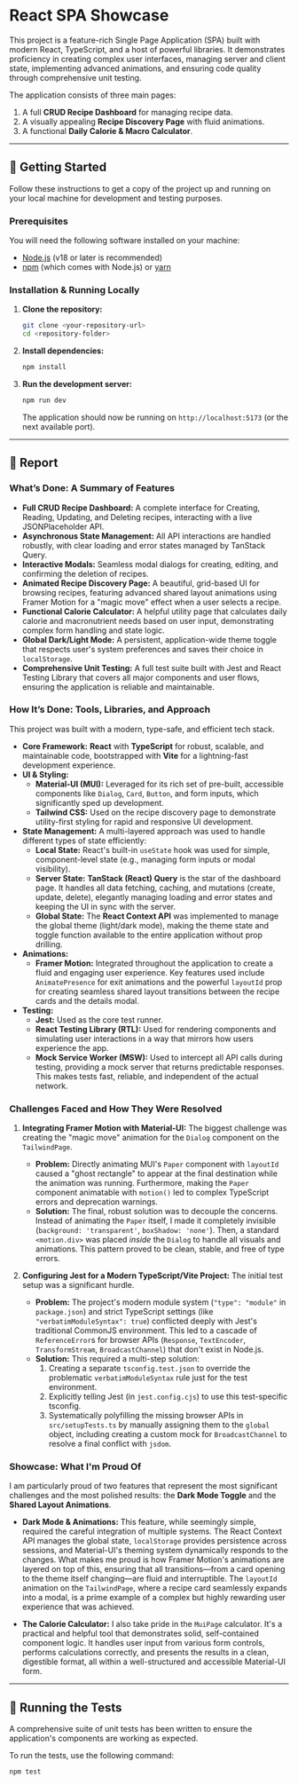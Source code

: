 # React SPA Showcase

This project is a feature-rich Single Page Application (SPA) built with modern React, TypeScript, and a host of powerful libraries. It demonstrates proficiency in creating complex user interfaces, managing server and client state, implementing advanced animations, and ensuring code quality through comprehensive unit testing.

The application consists of three main pages:
1.  A full **CRUD Recipe Dashboard** for managing recipe data.
2.  A visually appealing **Recipe Discovery Page** with fluid animations.
3.  A functional **Daily Calorie & Macro Calculator**.

---

## 🚀 Getting Started

Follow these instructions to get a copy of the project up and running on your local machine for development and testing purposes.

### Prerequisites

You will need the following software installed on your machine:
* [Node.js](https://nodejs.org/en/) (v18 or later is recommended)
* [npm](https://www.npmjs.com/) (which comes with Node.js) or [yarn](https://yarnpkg.com/)

### Installation & Running Locally

1.  **Clone the repository:**
    ```bash
    git clone <your-repository-url>
    cd <repository-folder>
    ```

2.  **Install dependencies:**
    ```bash
    npm install
    ```

3.  **Run the development server:**
    ```bash
    npm run dev
    ```
    The application should now be running on `http://localhost:5173` (or the next available port).

---

## 📝 Report

### What’s Done: A Summary of Features

* **Full CRUD Recipe Dashboard:** A complete interface for Creating, Reading, Updating, and Deleting recipes, interacting with a live JSONPlaceholder API.
* **Asynchronous State Management:** All API interactions are handled robustly, with clear loading and error states managed by TanStack Query.
* **Interactive Modals:** Seamless modal dialogs for creating, editing, and confirming the deletion of recipes.
* **Animated Recipe Discovery Page:** A beautiful, grid-based UI for browsing recipes, featuring advanced shared layout animations using Framer Motion for a "magic move" effect when a user selects a recipe.
* **Functional Calorie Calculator:** A helpful utility page that calculates daily calorie and macronutrient needs based on user input, demonstrating complex form handling and state logic.
* **Global Dark/Light Mode:** A persistent, application-wide theme toggle that respects user's system preferences and saves their choice in `localStorage`.
* **Comprehensive Unit Testing:** A full test suite built with Jest and React Testing Library that covers all major components and user flows, ensuring the application is reliable and maintainable.

### How It’s Done: Tools, Libraries, and Approach

This project was built with a modern, type-safe, and efficient tech stack.

* **Core Framework:** **React** with **TypeScript** for robust, scalable, and maintainable code, bootstrapped with **Vite** for a lightning-fast development experience.
* **UI & Styling:**
    * **Material-UI (MUI):** Leveraged for its rich set of pre-built, accessible components like `Dialog`, `Card`, `Button`, and form inputs, which significantly sped up development.
    * **Tailwind CSS:** Used on the recipe discovery page to demonstrate utility-first styling for rapid and responsive UI development.
* **State Management:** A multi-layered approach was used to handle different types of state efficiently:
    * **Local State:** React's built-in `useState` hook was used for simple, component-level state (e.g., managing form inputs or modal visibility).
    * **Server State:** **TanStack (React) Query** is the star of the dashboard page. It handles all data fetching, caching, and mutations (create, update, delete), elegantly managing loading and error states and keeping the UI in sync with the server.
    * **Global State:** The **React Context API** was implemented to manage the global theme (light/dark mode), making the theme state and toggle function available to the entire application without prop drilling.
* **Animations:**
    * **Framer Motion:** Integrated throughout the application to create a fluid and engaging user experience. Key features used include `AnimatePresence` for exit animations and the powerful `layoutId` prop for creating seamless shared layout transitions between the recipe cards and the details modal.
* **Testing:**
    * **Jest:** Used as the core test runner.
    * **React Testing Library (RTL):** Used for rendering components and simulating user interactions in a way that mirrors how users experience the app.
    * **Mock Service Worker (MSW):** Used to intercept all API calls during testing, providing a mock server that returns predictable responses. This makes tests fast, reliable, and independent of the actual network.

### Challenges Faced and How They Were Resolved

1.  **Integrating Framer Motion with Material-UI:** The biggest challenge was creating the "magic move" animation for the `Dialog` component on the `TailwindPage`.
    * **Problem:** Directly animating MUI's `Paper` component with `layoutId` caused a "ghost rectangle" to appear at the final destination while the animation was running. Furthermore, making the `Paper` component animatable with `motion()` led to complex TypeScript errors and deprecation warnings.
    * **Solution:** The final, robust solution was to decouple the concerns. Instead of animating the `Paper` itself, I made it completely invisible (`background: 'transparent'`, `boxShadow: 'none'`). Then, a standard `<motion.div>` was placed *inside* the `Dialog` to handle all visuals and animations. This pattern proved to be clean, stable, and free of type errors.

2.  **Configuring Jest for a Modern TypeScript/Vite Project:** The initial test setup was a significant hurdle.
    * **Problem:** The project's modern module system (`"type": "module"` in `package.json`) and strict TypeScript settings (like `"verbatimModuleSyntax": true`) conflicted deeply with Jest's traditional CommonJS environment. This led to a cascade of `ReferenceError`s for browser APIs (`Response`, `TextEncoder`, `TransformStream`, `BroadcastChannel`) that don't exist in Node.js.
    * **Solution:** This required a multi-step solution:
        1.  Creating a separate `tsconfig.test.json` to override the problematic `verbatimModuleSyntax` rule just for the test environment.
        2.  Explicitly telling Jest (in `jest.config.cjs`) to use this test-specific tsconfig.
        3.  Systematically polyfilling the missing browser APIs in `src/setupTests.ts` by manually assigning them to the `global` object, including creating a custom mock for `BroadcastChannel` to resolve a final conflict with `jsdom`.

### Showcase: What I'm Proud Of

I am particularly proud of two features that represent the most significant challenges and the most polished results: the **Dark Mode Toggle** and the **Shared Layout Animations**.

* **Dark Mode & Animations:** This feature, while seemingly simple, required the careful integration of multiple systems. The React Context API manages the global state, `localStorage` provides persistence across sessions, and Material-UI's theming system dynamically responds to the changes. What makes me proud is how Framer Motion's animations are layered on top of this, ensuring that all transitions—from a card opening to the theme itself changing—are fluid and interruptible. The `layoutId` animation on the `TailwindPage`, where a recipe card seamlessly expands into a modal, is a prime example of a complex but highly rewarding user experience that was achieved.

* **The Calorie Calculator:** I also take pride in the `MuiPage` calculator. It's a practical and helpful tool that demonstrates solid, self-contained component logic. It handles user input from various form controls, performs calculations correctly, and presents the results in a clean, digestible format, all within a well-structured and accessible Material-UI form.

---

## 🧪 Running the Tests

A comprehensive suite of unit tests has been written to ensure the application's components are working as expected.

To run the tests, use the following command:
```bash
npm test

